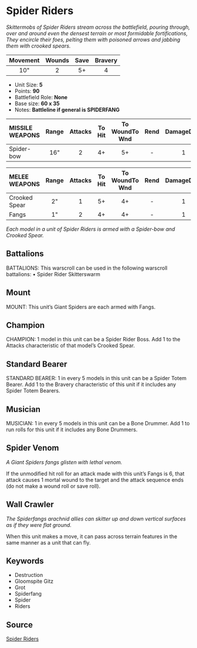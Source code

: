 # Spider Riders

_Skittermobs of Spider Riders stream across the battlefield, pouring through, over and around even the densest terrain or most formidable fortifications, They encircle their foes, pelting them with poisoned arrows and jabbing them with crooked spears._


| Movement | Wounds | Save | Bravery |
|:--------:|:------:|:----:|:-------:|
| 10" | 2 | 5+ | 4 |

* Unit Size: **5**
* Points: **90**
* Battlefield Role: **None**
* Base size: **60 x 35**
* Notes: **Battleline if general is SPIDERFANG**

| MISSILE WEAPONS | Range | Attacks | To Hit | To WoundTo Wnd | Rend | DamageDmg |
|:---|:--:|:--:|:--:|:--:|:--:|:--:|
| Spider-bow | 16" | 2 | 4+ | 5+ | - | 1 |


| MELEE WEAPONS | Range | Attacks | To Hit | To WoundTo Wnd | Rend | DamageDmg |
|:---|:--:|:--:|:--:|:--:|:--:|:--:|
| Crooked Spear | 2" | 1 | 5+ | 4+ | - | 1 |
| Fangs | 1" | 2 | 4+ | 4+ | - | 1 |


_Each model in a unit of Spider Riders is armed with a Spider-bow and Crooked Spear._

## Battalions

BATTALIONS: This warscroll can be used in the following warscroll battalions: • Spider Rider Skitterswarm

## Mount

MOUNT: This unit’s Giant Spiders are each armed with Fangs.

## Champion

CHAMPION: 1 model in this unit can be a Spider Rider Boss. Add 1 to the Attacks characteristic of that model’s Crooked Spear.

## Standard Bearer

STANDARD BEARER: 1 in every 5 models in this unit can be a Spider Totem Bearer. Add 1 to the Bravery characteristic of this unit if it includes any Spider Totem Bearers.

## Musician

MUSICIAN: 1 in every 5 models in this unit can be a Bone Drummer. Add 1 to run rolls for this unit if it includes any Bone Drummers.

## Spider Venom

_A Giant Spiders fangs glisten with lethal venom._

If the unmodified hit roll for an attack made with this unit’s Fangs is 6, that attack causes 1 mortal wound to the target and the attack sequence ends (do not make a wound roll or save roll).

## Wall Crawler

_The Spiderfangs arachnid allies can skitter up and down vertical surfaces as if they were flat ground._

When this unit makes a move, it can pass across terrain features in the same manner as a unit that can fly.

## Keywords

* Destruction
* Gloomspite Gitz
* Grot
* Spiderfang
* Spider
* Riders


## Source

[Spider Riders](https://wahapedia.ru/aos3/factions/gloomspite-gitz/Spider-Riders)

